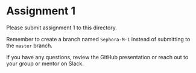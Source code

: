 # Assignment 1

Please submit assignment 1 to this directory.

Remember to create a branch named `Sephora-M-1` 
instead of submitting to the `master` branch.

If you have any questions, review the GitHub presentation or reach
out to your group or mentor on Slack.
